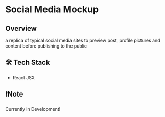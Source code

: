 # Social Media Mockup
## Overview
a replica of typical social media sites to preview post, profile pictures and content before publishing to the public

## 🛠 Tech Stack
- React JSX

## ❗Note
Currently in Development!
